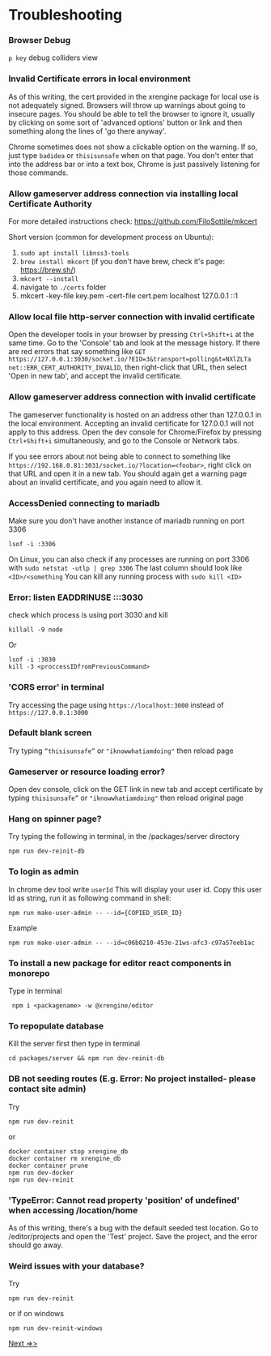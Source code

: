 # Troubleshooting

### Browser Debug

```p key``` debug colliders view

### Invalid Certificate errors in local environment

As of this writing, the cert provided in the xrengine package for local use
is not adequately signed. Browsers will throw up warnings about going to insecure pages.
You should be able to tell the browser to ignore it, usually by clicking on some sort
of 'advanced options' button or link and then something along the lines of 'go there anyway'.

Chrome sometimes does not show a clickable option on the warning. If so, just
type ```badidea``` or ```thisisunsafe``` when on that page. You don't enter that into the
address bar or into a text box, Chrome is just passively listening for those commands.

### Allow gameserver address connection via installing local Certificate Authority
For more detailed instructions check: https://github.com/FiloSottile/mkcert

Short version (common for development process on Ubuntu):
1. `sudo apt install libnss3-tools`
2. `brew install mkcert` (if you don't have brew, check it's page: https://brew.sh/)
3. `mkcert --install`
4. navigate to `./certs` folder
5. mkcert -key-file key.pem -cert-file cert.pem localhost 127.0.0.1 ::1

### Allow local file http-server connection with invalid certificate

Open the developer tools in your browser by pressing ```Ctrl+Shift+i``` at the 
same time. Go to the 'Console' tab and look at the message history. If there are 
red errors that say something like
```GET https://127.0.0.1:3030/socket.io/?EIO=3&transport=polling&t=NXlZLTa net::ERR_CERT_AUTHORITY_INVALID```,
then right-click that URL, then select 'Open in new tab', and accept the invalid certificate.

### Allow gameserver address connection with invalid certificate

The gameserver functionality is hosted on an address other than 127.0.0.1 in the local
environment. Accepting an invalid certificate for 127.0.0.1 will not apply to this address.
Open the dev console for Chrome/Firefox by pressing ```Ctrl+Shift+i``` simultaneously, and
go to the Console or Network tabs. 

If you see errors about not being able to connect to
something like ```https://192.168.0.81:3031/socket.io/?location=<foobar>```, right click on
that URL and open it in a new tab. You should again get a warning page about an invalid
certificate, and you again need to allow it.  

### AccessDenied connecting to mariadb
Make sure you don't have another instance of mariadb running on port 3306

```
lsof -i :3306
```

On Linux, you can also check if any processes are running on port 3306 with
```sudo netstat -utlp | grep 3306```
The last column should look like ```<ID>/<something```
You can kill any running process with ```sudo kill <ID>```

### Error: listen EADDRINUSE :::3030

check which process is using port 3030 and kill
```
killall -9 node 
```

Or

```
lsof -i :3030
kill -3 <proccessIDfromPreviousCommand>
```

### 'CORS error' in terminal
Try accessing the page using ```https://localhost:3000``` 
instead of ```https://127.0.0.1:3000```

### Default blank screen

Try typing ```“thisisunsafe”``` or ```"iknowwhatiamdoing"``` then reload page

### Gameserver or resource loading error?
Open dev console, click on the GET link in new tab and  accept certificate by 
typing ```thisisunsafe”``` or ```"iknowwhatiamdoing"``` then reload original page

### Hang on spinner page?
Try typing the following in terminal, in the /packages/server directory

    npm run dev-reinit-db

### To login as admin

In chrome dev tool write ```userId``` This will display your user id. Copy this 
user Id as string, run it as following command in shell:

    npm run make-user-admin -- --id={COPIED_USER_ID}

Example

    npm run make-user-admin -- --id=c06b0210-453e-21ws-afc3-c97a57eeb1ac

### To install a new package for editor react components in monorepo

Type in terminal

     npm i <packagename> -w @xrengine/editor

### To repopulate database

   Kill the server first then type in terminal 

    cd packages/server && npm run dev-reinit-db

### DB not seeding routes (E.g. Error: No project installed- please contact site admin)

Try

    npm run dev-reinit 
or
 
    docker container stop xrengine_db
    docker container rm xrengine_db
    docker container prune
    npm run dev-docker
    npm run dev-reinit

### 'TypeError: Cannot read property 'position' of undefined' when accessing /location/home
As of this writing, there's a bug with the default seeded test location.
Go to /editor/projects and open the 'Test' project. Save the project, and
the error should go away.

### Weird issues with your database?
Try
```
npm run dev-reinit
```
or if on windows
```
npm run dev-reinit-windows
```

[Next =>>](running-on-static-IP.md)
